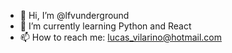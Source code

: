 - 👋 Hi, I’m @lfvunderground
- 🌱 I’m currently learning Python and React
- 📫 How to reach me: lucas_vilarino@hotmail.com

<!---
lfvunderground/lfvunderground is a ✨ special ✨ repository because its `README.md` (this file) appears on your GitHub profile.
You can click the Preview link to take a look at your changes.
--->
